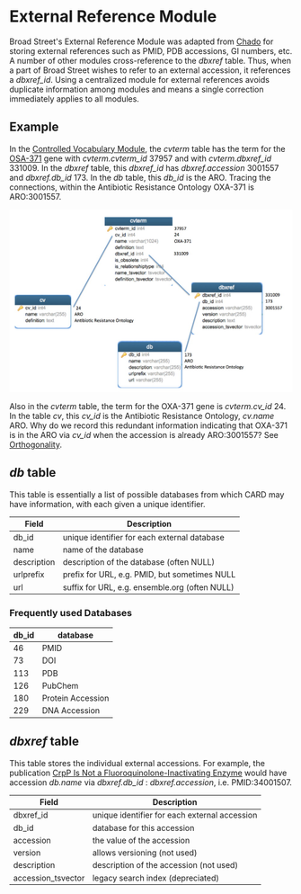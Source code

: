 # External Reference Module

Broad Street's External Reference Module was adapted from [Chado](http://gmod.org/wiki/Introduction_to_Chado) for storing external references such as PMID, PDB accessions, GI numbers, etc. A number of other modules cross-reference to the *dbxref* table. Thus, when a part of Broad Street wishes to refer to an external accession, it references a *dbxref_id*. Using a centralized module for external references avoids duplicate information among modules and means a single correction immediately applies to all modules.

## Example

In the [Controlled Vocabulary Module](/database_modules/controlled_vocabulary_module.md), the *cvterm* table has the term for the [OSA-371](https://dune.mcmaster.ca/ontology/37957) gene with *cvterm.cvterm_id* 37957 and with *cvterm.dbxref_id* 331009. In the *dbxref* table, this *dbxref_id* has *dbxref.accession* 3001557 and *dbxref.db_id* 173. In the *db* table, this *db_id* is the ARO. Tracing the connections, within the Antibiotic Resistance Ontology OXA-371 is ARO:3001557.

![DBXREF](/img/cv_db.jpg)

Also in the *cvterm* table, the term for the OXA-371 gene is *cvterm.cv_id* 24. In the table *cv*, this *cv_id* is the Antibiotic Resistance Ontology, *cv.name* ARO. Why do we record this redundant information indicating that OXA-371 is in the ARO via *cv_id* when the accession is already ARO:3001557? See [Orthogonality](/ontologies/orthogonality.md).

## *db* table

This table is essentially a list of possible databases from which CARD may have information, with each given a unique identifier.

| Field | Description |
|-------|-------------|
| db_id | unique identifier for each external database |
| name | name of the database |
| description | description of the database (often NULL) |
| urlprefix | prefix for URL, e.g. PMID, but sometimes NULL |
| url | suffix for URL, e.g. ensemble.org (often NULL) |

### Frequently used Databases

| db_id | database |
|-------|-------------|
| 46 | PMID |
| 73 | DOI |
| 113 | PDB |
| 126 | PubChem |
| 180 | Protein Accession |
| 229 | DNA Accession |

## *dbxref* table

This table stores the individual external accessions. For example, the publication [CrpP Is Not a Fluoroquinolone-Inactivating Enzyme](https://pubmed.ncbi.nlm.nih.gov/34001507/) would have accession *db.name* via *dbxref.db_id* : *dbxref.accession*, i.e. PMID:34001507.

| Field | Description |
|-------|-------------|
| dbxref_id | unique identifier for each external accession |
| db_id | database for this accession |
| accession | the value of the accession |
| version | allows versioning (not used) |
| description | description of the accession (not used) |
| accession_tsvector | legacy search index (depreciated) |


